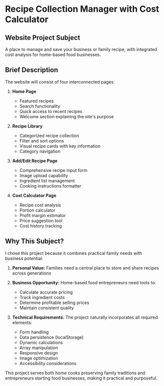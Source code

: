 # Recipe Collection Manager with Cost Calculator

## Website Project Subject

A place to manage and save your business or family recipe, with integrated cost analysis for home-based food businesses.

## Brief Description

The website will consist of four interconnected pages:

1. **Home Page**
   - Featured recipes
   - Search functionality
   - Quick access to recent recipes
   - Welcome section explaining the site's purpose

2. **Recipe Library**
   - Categorized recipe collection
   - Filter and sort options
   - Visual recipe cards with key information
   - Category navigation

3. **Add/Edit Recipe Page**
   - Comprehensive recipe input form
   - Image upload capability
   - Ingredient list management
   - Cooking instructions formatter

4. **Cost Calculator Page**
   - Recipe cost analysis
   - Portion calculator
   - Profit margin estimator
   - Price suggestion tool
   - Cost history tracking

## Why This Subject?

I chose this project because it combines practical family needs with business potential:

1. **Personal Value:** Families need a central place to store and share recipes across generations

2. **Business Opportunity:** Home-based food entrepreneurs need tools to:

    - Calculate accurate pricing
    - Track ingredient costs
    - Determine profitable selling prices
    - Maintain consistent quality

3. **Technical Requirements:** The project naturally incorporates all required elements:

    - Form handling
    - Data persistence (localStorage)
    - Dynamic calculations
    - Array manipulation
    - Responsive design
    - Image optimization
    - Accessibility considerations

This project serves both home cooks preserving family traditions and entrepreneurs starting food businesses, making it practical and purposeful.
